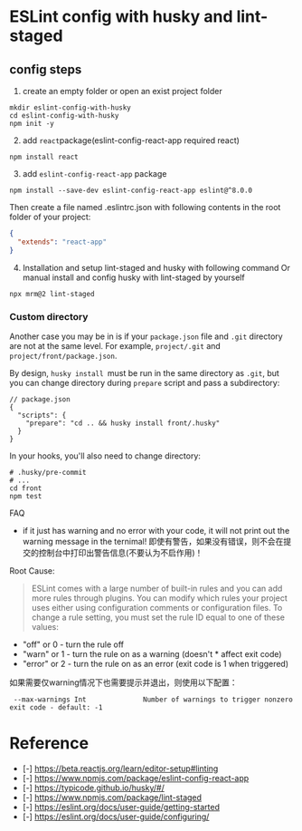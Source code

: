 # ESLint config with husky and lint-staged

## config steps
1. create an empty folder or open an exist project folder
```
mkdir eslint-config-with-husky
cd eslint-config-with-husky
npm init -y
```

2. add `react`package(eslint-config-react-app required react)
```
npm install react
```

3. add `eslint-config-react-app` package
```
npm install --save-dev eslint-config-react-app eslint@^8.0.0
```

Then create a file named .eslintrc.json with following contents in the root folder of your project:
```json
{
  "extends": "react-app"
}
```

4. Installation and setup lint-staged and husky with following command Or manual install and config husky with lint-staged by yourself
```
npx mrm@2 lint-staged
```

### Custom directory

Another case you may be in is if your `package.json` file and `.git` directory are not at the same level. For example, `project/.git` and `project/front/package.json`.

By design, `husky install `must be run in the same directory as `.git`, but you can change directory during `prepare` script and pass a subdirectory:
```
// package.json
{
  "scripts": {
    "prepare": "cd .. && husky install front/.husky"
  }
}
```
In your hooks, you'll also need to change directory:

```
# .husky/pre-commit
# ...
cd front
npm test
```

FAQ

* if it just has warning and no error with your code, it will not print out the warning message in the ternimal!
即使有警告，如果没有错误，则不会在提交的控制台中打印出警告信息(不要认为不启作用)！

Root Cause:
>ESLint comes with a large number of built-in rules and you can add more rules through plugins. You can modify which rules your project uses either using configuration comments or configuration files. To change a rule setting, you must set the rule ID equal to one of these values:

* "off" or 0 - turn the rule off
* "warn" or 1 - turn the rule on as a warning (doesn't * affect exit code)
* "error" or 2 - turn the rule on as an error (exit code is 1 when triggered)

如果需要仅warning情况下也需要提示并退出，则使用以下配置：
```
 --max-warnings Int              Number of warnings to trigger nonzero exit code - default: -1
```

# Reference

- [-] https://beta.reactjs.org/learn/editor-setup#linting
- [-] https://www.npmjs.com/package/eslint-config-react-app
- [-] https://typicode.github.io/husky/#/
- [-] https://www.npmjs.com/package/lint-staged
- [-] https://eslint.org/docs/user-guide/getting-started
- [-] https://eslint.org/docs/user-guide/configuring/
